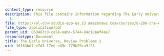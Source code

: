 ```yaml
---
content_type: resource
description: This file contains information regarding The Early Universe, Review Problems
  1.
file: https://ol-ocw-studio-app-qa.s3.amazonaws.com/courses/8-286-the-early-universe-fall-2013/16163bd7e7d317ede49c779b99ca9f23_MIT8_286F13_q1review.pdf
file_type: application/pdf
parent_uid: 063483c8-ca5e-eab4-5744-84c18aaf4ae7
resourcetype: Document
title: The Early Universe, Review Problems 1
uid: 16163bd7-e7d3-17ed-e49c-779b99ca9f23
---
```

